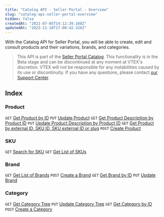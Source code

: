 ```yaml
---
title: "Catalog API - Seller Portal - Overview"
slug: "catalog-api-seller-portal-overview"
hidden: false
createdAt: "2021-07-05T14:12:39.168Z"
updatedAt: "2022-11-10T17:09:42.326Z"
---
```


With the Catalog API for Seller Portal, you will be able to create, edit and consult products and their variations, brands, and categories.

> This API is part of the [Seller Portal Catalog](https://help.vtex.com/en/tutorial/how-the-seller-portal-catalog-works--7pMB6YOt6YQDQQbzFB4Pxp). This functionality is in the Beta stage and can be discontinued at any moment at VTEX's discretion. VTEX will not be responsible for any instabilities caused by its use or discontinuity. If you have any questions, please contact [our Support Center](https://support.vtex.com/hc/en-us).

## Index

### Product

`GET` [Get Product by ID](https://developers.vtex.com/docs/api-reference/catalog-api-seller-portal#get-/api/catalog-seller-portal/products/-productId-)
`PUT` [Update Product](https://developers.vtex.com/docs/api-reference/catalog-api-seller-portal#put-/api/catalog-seller-portal/products/-productId-)
`GET` [Get Product Description by Product ID](https://developers.vtex.com/docs/api-reference/catalog-api-seller-portal#get-/api/catalog-seller-portal/products/-productId-/description)
`PUT` [Update Product Description by Product ID](https://developers.vtex.com/docs/api-reference/catalog-api-seller-portal#put-/api/catalog-seller-portal/products/-productId-/description)
`GET` [Get Product by external ID, SKU ID, SKU external ID or slug](https://developers.vtex.com/docs/api-reference/catalog-api-seller-portal#get-/api/catalog-seller-portal/products/-param-)
`POST` [Create Product](https://developers.vtex.com/docs/api-reference/catalog-api-seller-portal#post-/api/catalog-seller-portal/products)

### SKU

`GET` [Search for SKU](https://developers.vtex.com/docs/api-reference/catalog-api-seller-portal#get-/api/catalog-seller-portal/skus/_search)
`GET` [Get List of SKUs](https://developers.vtex.com/docs/api-reference/catalog-api-seller-portal#get-/api/catalog-seller-portal/skus/ids)

### Brand

`GET` [Get List of Brands](https://developers.vtex.com/docs/api-reference/catalog-api-seller-portal#get-/api/catalog-seller-portal/brands)
`POST` [Create a Brand](https://developers.vtex.com/docs/api-reference/catalog-api-seller-portal#post-/api/catalog-seller-portal/brands)
`GET` [Get Brand by ID](https://developers.vtex.com/docs/api-reference/catalog-api-seller-portal#get-/api/catalog-seller-portal/brands/-brandId-)
`PUT` [Update Brand](https://developers.vtex.com/docs/api-reference/catalog-api-seller-portal#put-/api/catalog-seller-portal/brands/-brandId-)

### Category

`GET` [Get Category Tree](https://developers.vtex.com/docs/api-reference/catalog-api-seller-portal#get-/api/catalog-seller-portal/category-tree)
`PUT` [Update Category Tree](https://developers.vtex.com/docs/api-reference/catalog-api-seller-portal#put-/api/catalog-seller-portal/category-tree)
`GET` [Get Category by ID](https://developers.vtex.com/docs/api-reference/catalog-api-seller-portal#get-/api/catalog-seller-portal/category-tree/categories/-categoryId-)
`POST` [Create a Category](https://developers.vtex.com/docs/api-reference/catalog-api-seller-portal#post-/api/catalog-seller-portal/category-tree/categories)

